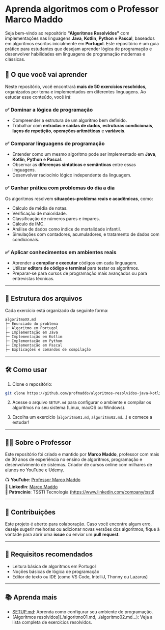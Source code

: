 # Aprenda algoritmos com o Professor Marco Maddo

Seja bem-vindo ao repositório **"Algoritmos Resolvidos"** com implementações nas linguagens **Java**, **Kotlin**, **Python** e **Pascal**, baseados em algoritmos escritos inicialmente em **Portugol**. Este repositório é um guia prático para estudantes que desejam aprender lógica de programação e desenvolver habilidades em linguagens de programação modernas e clássicas.

## 🚀 O que você vai aprender

Neste repositório, você encontrará **mais de 50 exercícios resolvidos**, organizados por tema e implementados em diferentes linguagens. Ao estudar esse conteúdo, você irá:

### ✅ Dominar a lógica de programação

- Compreender a estrutura de um algoritmo bem definido.
- Trabalhar com **entradas e saídas de dados**, **estruturas condicionais**, **laços de repetição**, **operações aritméticas** e **variáveis**.

### ✅ Comparar linguagens de programação

- Entender como um mesmo algoritmo pode ser implementado em **Java**, **Kotlin**, **Python** e **Pascal**.
- Observar as **diferenças sintáticas e semânticas** entre essas linguagens.
- Desenvolver raciocínio lógico independente da linguagem.

### ✅ Ganhar prática com problemas do dia a dia

Os algoritmos resolvem **situações-problema reais e acadêmicas**, como:

- Cálculo de média de notas.
- Verificação de maioridade.
- Classificação de números pares e ímpares.
- Cálculo de IMC.
- Análise de dados como índice de mortalidade infantil.
- Simulações com contadores, acumuladores, e tratamento de dados com condicionais.

### ✅ Aplicar conhecimentos em ambientes reais

- Aprender a **compilar e executar** códigos em cada linguagem.
- Utilizar **editors de código e terminal** para testar os algoritmos.
- Preparar-se para cursos de programação mais avançados ou para entrevistas técnicas.

---

## 📁 Estrutura dos arquivos

Cada exercício está organizado da seguinte forma:

```
algoritmoXX.md
├─ Enunciado do problema
├─ Algoritmo em Portugol
├─ Implementação em Java
├─ Implementação em Kotlin
├─ Implementação em Python
├─ Implementação em Pascal
├─ Explicações e comandos de compilação
```

---

## 🛠️ Como usar

1. Clone o repositório:

```bash
git clone https://github.com/profmaddo/algoritmos-resolvidos-java-kotlin-python-pascal.git
```

2. Acesse o arquivo `SETUP.md` para configurar o ambiente e compilar os algoritmos no seu sistema (Linux, macOS ou Windows).

3. Escolha um exercício (`algoritmo01.md`, `algoritmo02.md`...) e comece a estudar!

---

## 👨‍🏫 Sobre o Professor

Este repositório foi criado e mantido por **Marco Maddo**, professor com mais de 30 anos de experiência no ensino de algoritmos, programação e desenvolvimento de sistemas. Criador de cursos online com milhares de alunos no YouTube e Udemy.

📺 **YouTube**: [Professor Marco Maddo](https://www.youtube.com/c/ProfessorMarcoMaddo)  
📘 **LinkedIn**: [Marco Maddo](https://www.linkedin.com/in/marcomaddo/)  
🏢 **Patrocínio**: TSSTI Tecnologia (https://www.linkedin.com/company/tssti)

---

## 🤝 Contribuições

Este projeto é aberto para colaboração. Caso você encontre algum erro, deseje sugerir melhorias ou adicionar novas versões dos algoritmos, fique à vontade para abrir uma **issue** ou enviar um **pull request**.

---

## 📌 Requisitos recomendados

- Leitura básica de algoritmos em Portugol
- Noções básicas de lógica de programação
- Editor de texto ou IDE (como VS Code, IntelliJ, Thonny ou Lazarus)

---

## 📚 Aprenda mais

- [SETUP.md](./SETUP.md): Aprenda como configurar seu ambiente de programação.
- [Algoritmos resolvidos](./algoritmo01.md, ./algoritmo02.md...): Veja a lista completa de exercícios resolvidos.
